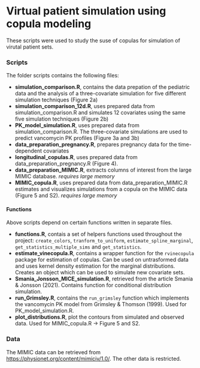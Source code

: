 # Virtual patient simulation using copula modeling

These scripts were used to study the suse of copulas for simulation of virutal patient sets.

### Scripts

The folder scripts contains the following files:

-   **simulation_comparison.R**, contains the data prepation of the pediatric data and the analysis of a three-covariate simulation for five different simulation techniques (Figure 2a)
-   **simulation_comparison_12d.R**, uses prepared data from simulation_comparison.R and simulates 12 covariates using the same five simulation techniques (Figure 2b)
-   **PK_model_simulation.R**, uses prepared data from simulation_comparison.R. The three-covariate simulations are used to predict vancomycin PK profiles (Figure 3a and 3b)
-   **data_preparation_pregnancy.R**, prepares pregnancy data for the time-dependent covariates
-   **longitudinal_copulas.R**, uses prepared data from data_preparation_pregnancy.R (Figure 4).
-   **data_preparation_MIMIC.R**, extracts columns of interest from the large MIMIC database. *requires large memory*
-   **MIMIC_copula.R**, uses prepared data from data_preparation_MIMIC.R estimates and visualizes simulations from a copula on the MIMIC data (Figure 5 and S2). *requires large memory*

#### Functions

Above scripts depend on certain functions written in separate files.

-   **functions.R**, contais a set of helpers functions used throughout the project: `create_colors`, `tranform_to_uniform`, `estimate_spline_marginal`, `get_statistics_multiple_sims` and `get_statistics`.
-   **estimate_vinecopula.R**, contains a wrapper function for the `rvinecopula` package for estimation of copulas. Can be used on untrasformed data and uses kernel density estimation for the marginal distributions. Creates an object which can be used to simulate new covariate sets.
-   **Smania_Jonsson_MICE_simulation.R**, retrieved from the article Smania & Jonsson (2021). Contains function for conditional distribution simulation.
-   **run_Grimsley.R**, contains the `run_grimsley` function which implements the vancomycin PK model from Grimsley & Thomson (1999). Used for PK_model_simulation.R.
-   **plot_distributions.R**, plot the contours from simulated and observed data. Used for MIMIC_copula.R -\> Figure 5 and S2.

### Data

The MIMIC data can be retrieved from <https://physionet.org/content/mimiciv/1.0/>. The other data is restricted.
